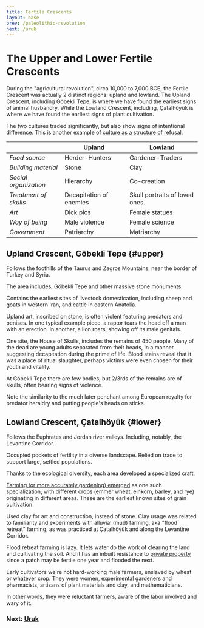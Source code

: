 ```yaml
---
title: Fertile Crescents
layout: base
prev: /paleolithic-revolution
next: /uruk
---
```


# The Upper and Lower Fertile Crescents

During the "agricultural revolution", circa 10,000 to 7,000 BCE, the Fertile Crescent was actually 2 distinct regions: upland and lowland.
The Upland Crescent, including Göbekli Tepe, is where we have found the earliest signs of animal husbandry.
While the Lowland Crescent, including, Çatalhöyük is where we have found the earliest signs of plant cultivation.

The two cultures traded significantly, but also show signs of intentional difference.
This is another example of [culture as a structure of refusal](/schismogensis).

&nbsp; | Upland | Lowland
-- | -- | --
*Food source* | Herder-Hunters | Gardener-Traders
*Building material* | Stone | Clay
*Social organization* | Hierarchy | Co-creation
*Treatment of skulls* | Decapitation of enemies | Skull portraits of loved ones.
*Art* | Dick pics | Female statues
*Way of being* | Male violence | Female science
*Government* | Patriarchy | Matriarchy

## Upland Crescent, Göbekli Tepe {#upper}

Follows the foothills of the Taurus and Zagros Mountains, near the border of Turkey and Syria.

The area includes, Göbekli Tepe and other massive stone monuments.

Contains the earliest sites of livestock domestication, including sheep and goats in western Iran, and cattle in eastern Anatolia.

Upland art, inscribed on stone, is often violent featuring predators and penises.
In one typical example piece, a raptor tears the head off a man with an erection.
In another, a lion roars, showing off its male genitals.

One site, the House of Skulls, includes the remains of 450 people.
Many of the dead are young adults separated from their heads, in a manner suggesting decapitation during the prime of life.
Blood stains reveal that it was a place of ritual slaughter, perhaps victims were even chosen for their youth and vitality.

At Göbekli Tepe there are few bodies, but 2/3rds of the remains are of skulls, often bearing signs of violence.

Note the similarity to the much later penchant among European royalty for predator heraldry and putting people's heads on sticks.

## Lowland Crescent, Çatalhöyük {#lower}

Follows the Euphrates and Jordan river valleys.
Including, notably, the Levantine Corridor.

Occupied pockets of fertility in a diverse landscape.
Relied on trade to support large, settled populations.

Thanks to the ecological diversity, each area developed a specialized craft.

[Farming (or more accurately gardening) emerged](/agricultural-revolution) as one such specialization, with different crops (emmer wheat, einkorn, barley, and rye) originating in different areas.
These are the earliest known sites of grain cultivation.

Used clay for art and construction, instead of stone.
Clay usage was related to familiarity and experiments with alluvial (mud) farming, aka "flood retreat" farming,
as was practiced at Çatalhöyük and along the Levantine Corridor.

Flood retreat farming is lazy.
It lets water do the work of clearing the land and cultivating the soil.
And it has an inbuilt resistance to [private property](/property) since a patch may be fertile one year and flooded the next.

Early cultivators we're not hard-working male farmers, enslaved by wheat or whatever crop.
They were women, experimental gardeners and pharmacists, artisans of plant materials and clay, and mathematicians.

In other words, they were reluctant farmers, aware of the labor involved and wary of it.

### Next: [Uruk](/uruk)
